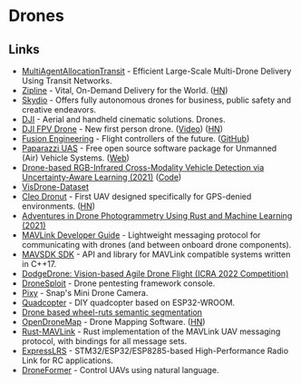 # Drones

## Links

- [MultiAgentAllocationTransit](https://github.com/sisl/MultiAgentAllocationTransit.jl) - Efficient Large-Scale Multi-Drone Delivery Using Transit Networks.
- [Zipline](https://flyzipline.com/) - Vital, On-Demand Delivery for the World. ([HN](https://news.ycombinator.com/item?id=23445906))
- [Skydio](https://www.skydio.com/) - Offers fully autonomous drones for business, public safety and creative endeavors.
- [DJI](https://www.dji.com/) - Aerial and handheld cinematic solutions. Drones.
- [DJI FPV Drone](https://www.dji.com/nl/dji-fpv) - New first person drone. ([Video](https://www.youtube.com/watch?v=LVoPGlNvHhw)) ([HN](https://news.ycombinator.com/item?id=26325090))
- [Fusion Engineering](https://fusion.engineering/) - Flight controllers of the future. ([GitHub](https://github.com/fusion-engineering))
- [Paparazzi UAS](https://github.com/paparazzi/paparazzi) - Free open source software package for Unmanned (Air) Vehicle Systems. ([Web](https://wiki.paparazziuav.org/wiki/Main_Page))
- [Drone-based RGB-Infrared Cross-Modality Vehicle Detection via Uncertainty-Aware Learning (2021)](https://arxiv.org/abs/2003.02437) ([Code](https://github.com/VisDrone/DroneVehicle))
- [VisDrone-Dataset](https://github.com/VisDrone/VisDrone-Dataset)
- [Cleo Dronut](https://cleorobotics.com/product/) - First UAV designed specifically for GPS-denied environments. ([HN](https://news.ycombinator.com/item?id=29341005))
- [Adventures in Drone Photogrammetry Using Rust and Machine Learning (2021)](http://cmoran.xyz/writing/adventures_in_photogrammetry)
- [MAVLink Developer Guide](https://mavlink.io/en/) - Lightweight messaging protocol for communicating with drones (and between onboard drone components).
- [MAVSDK SDK](https://github.com/mavlink/MAVSDK) - API and library for MAVLink compatible systems written in C++17.
- [DodgeDrone: Vision-based Agile Drone Flight (ICRA 2022 Competition)](https://github.com/uzh-rpg/agile_flight)
- [DroneSploit](https://github.com/dhondta/dronesploit) - Drone pentesting framework console.
- [Pixy](https://pixy.com/) - Snap's Mini Drone Camera.
- [Quadcopter](https://github.com/arnaudhe/quadcopter) - DIY quadcopter based on ESP32-WROOM.
- [Drone based wheel-ruts semantic segmentation](https://github.com/SmartForest-no/wheelRuts_semanticSegmentation)
- [OpenDroneMap](https://www.opendronemap.org/) - Drone Mapping Software. ([HN](https://news.ycombinator.com/item?id=32094603))
- [Rust-MAVLink](https://github.com/mavlink/rust-mavlink) - Rust implementation of the MAVLink UAV messaging protocol, with bindings for all message sets.
- [ExpressLRS](https://github.com/ExpressLRS/ExpressLRS) - STM32/ESP32/ESP8285-based High-Performance Radio Link for RC applications.
- [DroneFormer](https://github.com/DroneFormer/DroneFormer) - Control UAVs using natural language.
